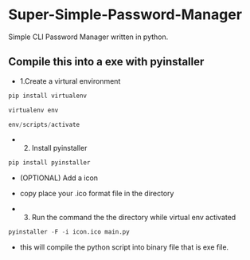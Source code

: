 # Super-Simple-Password-Manager
Simple CLI Password Manager written in python.

## Compile this into a exe with pyinstaller
- 1.Create a virtural environment 
```python
pip install virtualenv

virtualenv env

env/scripts/activate
```

- 2. Install pyinstaller
```python
pip install pyinstaller
```

- (OPTIONAL) Add a icon 
- copy place your .ico format file in the directory

- 3. Run the command the the directory while virtual env activated
```python
pyinstaller -F -i icon.ico main.py
```
- this will compile the python script into binary file that is exe file.